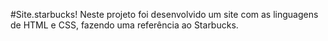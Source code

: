 #Site.starbucks!
Neste projeto foi desenvolvido um site com as linguagens de HTML e CSS, fazendo uma referência ao Starbucks.
